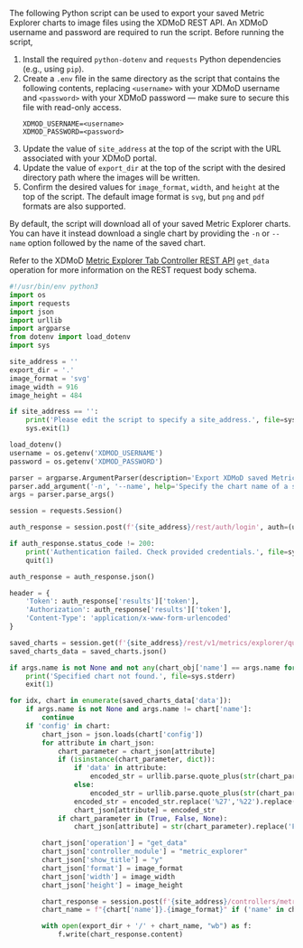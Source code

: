 The following Python script can be used to export your saved Metric Explorer charts to image files using the XDMoD REST API. An XDMoD username and password are required to run the script.
Before running the script,
1. Install the required `python-dotenv` and `requests` Python dependencies (e.g., using `pip`).
1. Create a `.env` file in the same directory as the script that contains the following contents, replacing `<username>` with your XDMoD username and `<password>` with your XDMoD password — make sure to secure this file with read-only access.
    ```
    XDMOD_USERNAME=<username>
    XDMOD_PASSWORD=<password>
    ```
1. Update the value of `site_address` at the top of the script with the URL associated with your XDMoD portal.
1. Update the value of `export_dir` at the top of the script with the desired directory path where the images will be written.
1. Confirm the desired values for `image_format`, `width`, and `height` at the top of the script. The default image format is `svg`, but `png` and `pdf` formats are also supported.

By default, the script will download all of your saved Metric Explorer charts. You can have it instead download a single chart by providing the `-n` or `--name` option followed by the name of the saved chart.

Refer to the XDMoD [Metric Explorer Tab Controller REST API](rest.html#tag/Metric-Explorer/paths/~1controllers~1metric_explorer.php/post) `get_data` operation for more information on the REST request body schema.

```python
#!/usr/bin/env python3
import os
import requests
import json
import urllib
import argparse
from dotenv import load_dotenv
import sys

site_address = ''
export_dir = '.'
image_format = 'svg'
image_width = 916
image_height = 484

if site_address == '':
    print('Please edit the script to specify a site_address.', file=sys.stderr)
    sys.exit(1)

load_dotenv()
username = os.getenv('XDMOD_USERNAME')
password = os.getenv('XDMOD_PASSWORD')

parser = argparse.ArgumentParser(description='Export XDMoD saved Metric Explorer charts with the REST API.')
parser.add_argument('-n', '--name', help='Specify the chart name of a saved chart to export.')
args = parser.parse_args()

session = requests.Session()

auth_response = session.post(f'{site_address}/rest/auth/login', auth=(username, password))

if auth_response.status_code != 200:
    print('Authentication failed. Check provided credentials.', file=sys.stderr)
    quit(1)

auth_response = auth_response.json()

header = {
    'Token': auth_response['results']['token'],
    'Authorization': auth_response['results']['token'],
    'Content-Type': 'application/x-www-form-urlencoded'
}

saved_charts = session.get(f'{site_address}/rest/v1/metrics/explorer/queries', headers=header)
saved_charts_data = saved_charts.json()

if args.name is not None and not any(chart_obj['name'] == args.name for chart_obj in saved_charts_data['data']):
    print('Specified chart not found.', file=sys.stderr)
    exit(1)

for idx, chart in enumerate(saved_charts_data['data']):
    if args.name is not None and args.name != chart['name']:
        continue
    if 'config' in chart:
        chart_json = json.loads(chart['config'])
        for attribute in chart_json:
            chart_parameter = chart_json[attribute]
            if (isinstance(chart_parameter, dict)):
                if 'data' in attribute:
                    encoded_str = urllib.parse.quote_plus(str(chart_parameter['data']))
                else:
                    encoded_str = urllib.parse.quote_plus(str(chart_parameter))
                encoded_str = encoded_str.replace('%27','%22').replace('False', 'false').replace('True', 'true').replace('None', 'null')
                chart_json[attribute] = encoded_str
            if chart_parameter in (True, False, None):
                chart_json[attribute] = str(chart_parameter).replace('False', 'false').replace('True', 'true').replace('None', 'null')

        chart_json['operation'] = "get_data"
        chart_json['controller_module'] = "metric_explorer"
        chart_json['show_title'] = "y"
        chart_json['format'] = image_format
        chart_json['width'] = image_width
        chart_json['height'] = image_height

        chart_response = session.post(f'{site_address}/controllers/metric_explorer.php', data=chart_json, headers=header)
        chart_name = f"{chart['name']}.{image_format}" if ('name' in chart) else f"xdmod_API_export_{idx}.{image_format}"

        with open(export_dir + '/' + chart_name, "wb") as f:
            f.write(chart_response.content)
```
